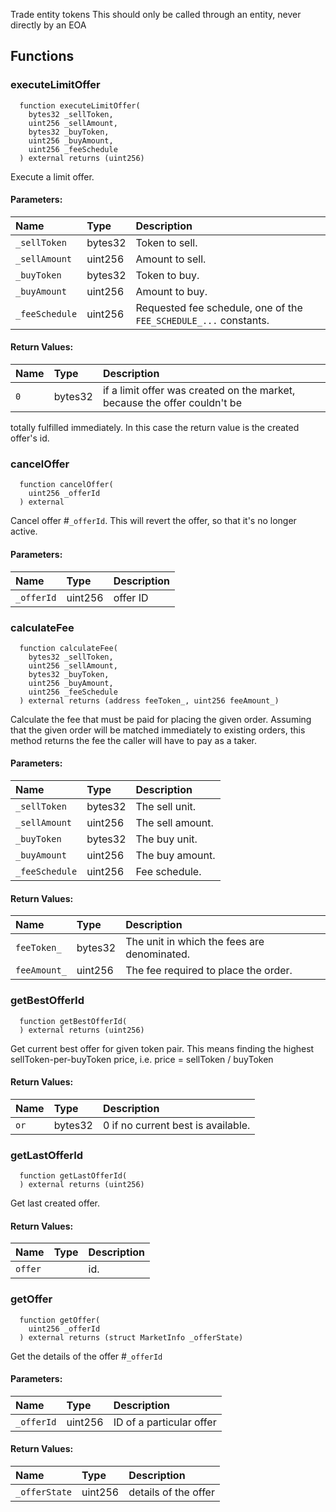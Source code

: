 Trade entity tokens
This should only be called through an entity, never directly by an EOA
## Functions
### executeLimitOffer
```solidity
  function executeLimitOffer(
    bytes32 _sellToken,
    uint256 _sellAmount,
    bytes32 _buyToken,
    uint256 _buyAmount,
    uint256 _feeSchedule
  ) external returns (uint256)
```
Execute a limit offer.
#### Parameters:
| Name | Type | Description                                                          |
| :--- | :--- | :------------------------------------------------------------------- |
|`_sellToken` | bytes32 | Token to sell.
|`_sellAmount` | uint256 | Amount to sell.
|`_buyToken` | bytes32 | Token to buy.
|`_buyAmount` | uint256 | Amount to buy.
|`_feeSchedule` | uint256 | Requested fee schedule, one of the `FEE_SCHEDULE_...` constants.
#### Return Values:
| Name                           | Type          | Description                                                                  |
| :----------------------------- | :------------ | :--------------------------------------------------------------------------- |
|`0`| bytes32 | if a limit offer was created on the market, because the offer couldn't be
totally fulfilled immediately. In this case the return value is the created offer's id.
### cancelOffer
```solidity
  function cancelOffer(
    uint256 _offerId
  ) external
```
Cancel offer #`_offerId`.
This will revert the offer, so that it's no longer active.
#### Parameters:
| Name | Type | Description                                                          |
| :--- | :--- | :------------------------------------------------------------------- |
|`_offerId` | uint256 | offer ID
### calculateFee
```solidity
  function calculateFee(
    bytes32 _sellToken,
    uint256 _sellAmount,
    bytes32 _buyToken,
    uint256 _buyAmount,
    uint256 _feeSchedule
  ) external returns (address feeToken_, uint256 feeAmount_)
```
Calculate the fee that must be paid for placing the given order.
Assuming that the given order will be matched immediately to existing orders,
this method returns the fee the caller will have to pay as a taker.
#### Parameters:
| Name | Type | Description                                                          |
| :--- | :--- | :------------------------------------------------------------------- |
|`_sellToken` | bytes32 | The sell unit.
|`_sellAmount` | uint256 | The sell amount.
|`_buyToken` | bytes32 | The buy unit.
|`_buyAmount` | uint256 | The buy amount.
|`_feeSchedule` | uint256 | Fee schedule.
#### Return Values:
| Name                           | Type          | Description                                                                  |
| :----------------------------- | :------------ | :--------------------------------------------------------------------------- |
|`feeToken_`| bytes32 | The unit in which the fees are denominated.
|`feeAmount_`| uint256 | The fee required to place the order.
### getBestOfferId
```solidity
  function getBestOfferId(
  ) external returns (uint256)
```
Get current best offer for given token pair.
This means finding the highest sellToken-per-buyToken price, i.e. price = sellToken / buyToken
#### Return Values:
| Name                           | Type          | Description                                                                  |
| :----------------------------- | :------------ | :--------------------------------------------------------------------------- |
|`or`| bytes32 | 0 if no current best is available.
### getLastOfferId
```solidity
  function getLastOfferId(
  ) external returns (uint256)
```
Get last created offer.
#### Return Values:
| Name                           | Type          | Description                                                                  |
| :----------------------------- | :------------ | :--------------------------------------------------------------------------- |
|`offer`|  | id.
### getOffer
```solidity
  function getOffer(
    uint256 _offerId
  ) external returns (struct MarketInfo _offerState)
```
Get the details of the offer #`_offerId`
#### Parameters:
| Name | Type | Description                                                          |
| :--- | :--- | :------------------------------------------------------------------- |
|`_offerId` | uint256 | ID of a particular offer
#### Return Values:
| Name                           | Type          | Description                                                                  |
| :----------------------------- | :------------ | :--------------------------------------------------------------------------- |
|`_offerState`| uint256 | details of the offer

